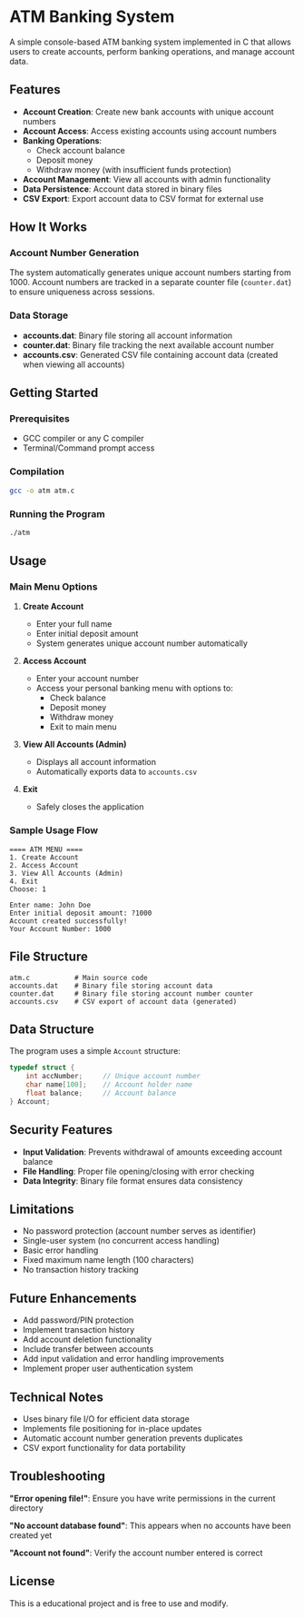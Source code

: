 # ATM Banking System

A simple console-based ATM banking system implemented in C that allows users to create accounts, perform banking operations, and manage account data.

## Features

- **Account Creation**: Create new bank accounts with unique account numbers
- **Account Access**: Access existing accounts using account numbers
- **Banking Operations**:
  - Check account balance
  - Deposit money
  - Withdraw money (with insufficient funds protection)
- **Account Management**: View all accounts with admin functionality
- **Data Persistence**: Account data stored in binary files
- **CSV Export**: Export account data to CSV format for external use

## How It Works

### Account Number Generation
The system automatically generates unique account numbers starting from 1000. Account numbers are tracked in a separate counter file (`counter.dat`) to ensure uniqueness across sessions.

### Data Storage
- **accounts.dat**: Binary file storing all account information
- **counter.dat**: Binary file tracking the next available account number
- **accounts.csv**: Generated CSV file containing account data (created when viewing all accounts)

## Getting Started

### Prerequisites
- GCC compiler or any C compiler
- Terminal/Command prompt access

### Compilation
```bash
gcc -o atm atm.c
```

### Running the Program
```bash
./atm
```

## Usage

### Main Menu Options

1. **Create Account**
   - Enter your full name
   - Enter initial deposit amount
   - System generates unique account number automatically

2. **Access Account**
   - Enter your account number
   - Access your personal banking menu with options to:
     - Check balance
     - Deposit money
     - Withdraw money
     - Exit to main menu

3. **View All Accounts (Admin)**
   - Displays all account information
   - Automatically exports data to `accounts.csv`

4. **Exit**
   - Safely closes the application

### Sample Usage Flow

```
==== ATM MENU ====
1. Create Account
2. Access Account  
3. View All Accounts (Admin)
4. Exit
Choose: 1

Enter name: John Doe
Enter initial deposit amount: ?1000
Account created successfully!
Your Account Number: 1000
```

## File Structure

```
atm.c           # Main source code
accounts.dat    # Binary file storing account data
counter.dat     # Binary file storing account number counter
accounts.csv    # CSV export of account data (generated)
```

## Data Structure

The program uses a simple `Account` structure:

```c
typedef struct {
    int accNumber;     // Unique account number
    char name[100];    // Account holder name
    float balance;     // Account balance
} Account;
```

## Security Features

- **Input Validation**: Prevents withdrawal of amounts exceeding account balance
- **File Handling**: Proper file opening/closing with error checking
- **Data Integrity**: Binary file format ensures data consistency

## Limitations

- No password protection (account number serves as identifier)
- Single-user system (no concurrent access handling)
- Basic error handling
- Fixed maximum name length (100 characters)
- No transaction history tracking

## Future Enhancements

- Add password/PIN protection
- Implement transaction history
- Add account deletion functionality
- Include transfer between accounts
- Add input validation and error handling improvements
- Implement proper user authentication system

## Technical Notes

- Uses binary file I/O for efficient data storage
- Implements file positioning for in-place updates
- Automatic account number generation prevents duplicates
- CSV export functionality for data portability

## Troubleshooting

**"Error opening file!"**: Ensure you have write permissions in the current directory

**"No account database found"**: This appears when no accounts have been created yet

**"Account not found"**: Verify the account number entered is correct

## License

This is a educational project and is free to use and modify.

